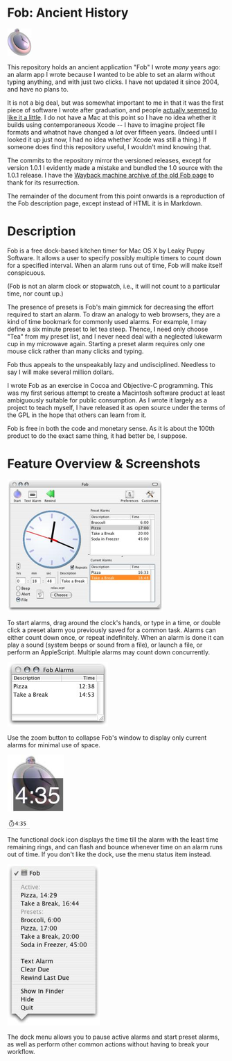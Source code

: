 # Fob: Ancient History

![Fob Icon](Fob%20Help/images/fob.jpeg)

This repository holds an ancient application "Fob" I wrote *many* years ago:
an alarm app I wrote because I wanted to be able to set an alarm without
typing anything, and with just two clicks. I have not updated it since 2004,
and have no plans to.

It is not a big deal, but was somewhat important to me in that it was the
first piece of software I wrote after graduation, and people [actually seemed
to like it a little][mw]. I do not have a Mac at this point so I have no idea
whether it builds using contemporaneous Xcode -- I have to imagine project
file formats and whatnot have changed a *lot* over fifteen years. (Indeed
until I looked it up just now, I had no idea whether Xcode was still a thing.)
If someone does find this repository useful, I wouldn't mind knowing that.

The commits to the repository mirror the versioned releases, except for
version 1.0.1 I evidently made a mistake and bundled the 1.0 source with the
1.0.1 release. I have the [Wayback machine archive of the old Fob page][wb] to
thank for its resurrection.

The remainder of the document from this point onwards is a reproduction of the
Fob description page, except instead of HTML it is in Markdown.

# Description

Fob is a free dock-based kitchen timer for Mac OS X by Leaky Puppy Software.
It allows a user to specify possibly multiple timers to count down for a
specified interval. When an alarm runs out of time, Fob will make itself
conspicuous.

(Fob is not an alarm clock or stopwatch, i.e., it will not count to a
particular time, nor count up.)

The presence of presets is Fob's main gimmick for decreasing the effort
required to start an alarm. To draw an analogy to web browsers, they are a
kind of time bookmark for commonly used alarms. For example, I may define a
six minute preset to let tea steep. Thence, I need only choose "Tea" from my
preset list, and I never need deal with a neglected lukewarm cup in my
microwave again. Starting a preset alarm requires only one mouse click rather
than many clicks and typing.

Fob thus appeals to the unspeakably lazy and undisciplined. Needless to say I
will make several million dollars.

I wrote Fob as an exercise in Cocoa and Objective-C programming. This was my
first serious attempt to create a Macintosh software product at least
ambiguously suitable for public consumption. As I wrote it largely as a
project to teach myself, I have released it as open source under the terms of
the GPL in the hope that others can learn from it.

Fob is free in both the code and monetary sense. As it is about the 100th
product to do the exact same thing, it had better be, I suppose.

# Feature Overview & Screenshots

![Fob's Main Window](Web/fob_mainwindow.jpg)

To start alarms, drag around the clock's hands, or type in a time, or double
click a preset alarm you previously saved for a common task. Alarms can either
count down once, or repeat indefinitely. When an alarm is done it can play a
sound (system beeps or sound from a file), or launch a file, or perform an
AppleScript. Multiple alarms may count down concurrently.

![Fob's Mini Window](Web/fob_miniwindow.jpg)

Use the zoom button to collapse Fob's window to display only current alarms
for minimal use of space.

![Fob's Dock Icon](Web/fob_dockicon.jpg)

![Fob's Menu Alarm Display](Web/fob_menualarm.jpg)

The functional dock icon displays the time till the alarm with the least time
remaining rings, and can flash and bounce whenever time on an alarm runs out
of time. If you don't like the dock, use the menu status item instead.

![Fob's Dock Menu](Web/fob_dockmenu.jpg)

The dock menu allows you to pause active alarms and start preset alarms, as
well as perform other common actions without having to break your workflow.

[mw]: http://www.macworld.com/article/1040779/Updates1.html "Old Macworld review"
[wb]: http://web.archive.org/web/20100310150556/http://homepage.mac.com:80/tfinley/LeakyPuppy/fob.html "Wayback link to the page"